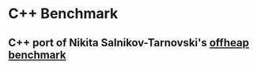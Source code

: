 # C++ Benchmark

## C++ port of Nikita Salnikov-Tarnovski's [offheap benchmark](https://github.com/iNikem/offheap)